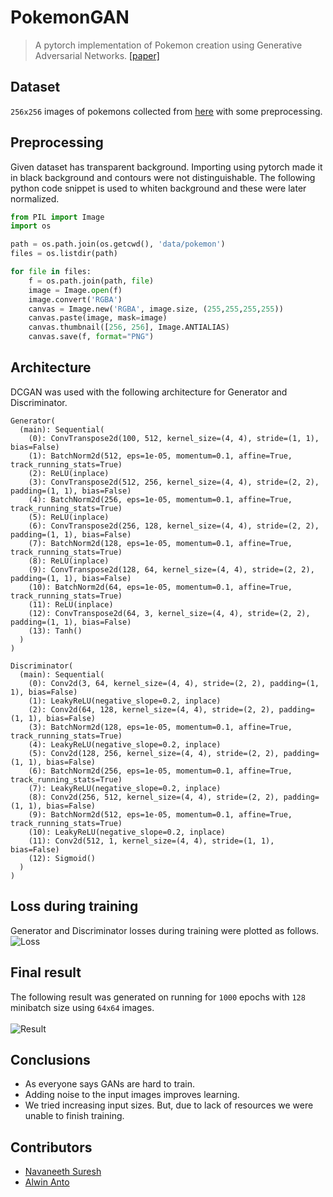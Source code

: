 # PokemonGAN
> A pytorch implementation of Pokemon creation using Generative Adversarial Networks. [[paper]](https://papers.nips.cc/paper/5423-generative-adversarial-nets.pdf)

## Dataset
`256x256` images of pokemons collected from [here](https://www.kaggle.com/kvpratama/pokemon-images-dataset/home) with some preprocessing.

## Preprocessing
Given dataset has transparent background. Importing using pytorch made it in black background and contours were not distinguishable. The following python code snippet is used to whiten background and these were later normalized.

```python
from PIL import Image
import os

path = os.path.join(os.getcwd(), 'data/pokemon')
files = os.listdir(path)

for file in files:
    f = os.path.join(path, file)
    image = Image.open(f)
    image.convert('RGBA')
    canvas = Image.new('RGBA', image.size, (255,255,255,255))
    canvas.paste(image, mask=image)
    canvas.thumbnail([256, 256], Image.ANTIALIAS)
    canvas.save(f, format="PNG")

```

## Architecture
DCGAN was used with the following architecture for Generator and Discriminator.

```
Generator(
  (main): Sequential(
    (0): ConvTranspose2d(100, 512, kernel_size=(4, 4), stride=(1, 1), bias=False)
    (1): BatchNorm2d(512, eps=1e-05, momentum=0.1, affine=True, track_running_stats=True)
    (2): ReLU(inplace)
    (3): ConvTranspose2d(512, 256, kernel_size=(4, 4), stride=(2, 2), padding=(1, 1), bias=False)
    (4): BatchNorm2d(256, eps=1e-05, momentum=0.1, affine=True, track_running_stats=True)
    (5): ReLU(inplace)
    (6): ConvTranspose2d(256, 128, kernel_size=(4, 4), stride=(2, 2), padding=(1, 1), bias=False)
    (7): BatchNorm2d(128, eps=1e-05, momentum=0.1, affine=True, track_running_stats=True)
    (8): ReLU(inplace)
    (9): ConvTranspose2d(128, 64, kernel_size=(4, 4), stride=(2, 2), padding=(1, 1), bias=False)
    (10): BatchNorm2d(64, eps=1e-05, momentum=0.1, affine=True, track_running_stats=True)
    (11): ReLU(inplace)
    (12): ConvTranspose2d(64, 3, kernel_size=(4, 4), stride=(2, 2), padding=(1, 1), bias=False)
    (13): Tanh()
  )
)
```

```
Discriminator(
  (main): Sequential(
    (0): Conv2d(3, 64, kernel_size=(4, 4), stride=(2, 2), padding=(1, 1), bias=False)
    (1): LeakyReLU(negative_slope=0.2, inplace)
    (2): Conv2d(64, 128, kernel_size=(4, 4), stride=(2, 2), padding=(1, 1), bias=False)
    (3): BatchNorm2d(128, eps=1e-05, momentum=0.1, affine=True, track_running_stats=True)
    (4): LeakyReLU(negative_slope=0.2, inplace)
    (5): Conv2d(128, 256, kernel_size=(4, 4), stride=(2, 2), padding=(1, 1), bias=False)
    (6): BatchNorm2d(256, eps=1e-05, momentum=0.1, affine=True, track_running_stats=True)
    (7): LeakyReLU(negative_slope=0.2, inplace)
    (8): Conv2d(256, 512, kernel_size=(4, 4), stride=(2, 2), padding=(1, 1), bias=False)
    (9): BatchNorm2d(512, eps=1e-05, momentum=0.1, affine=True, track_running_stats=True)
    (10): LeakyReLU(negative_slope=0.2, inplace)
    (11): Conv2d(512, 1, kernel_size=(4, 4), stride=(1, 1), bias=False)
    (12): Sigmoid()
  )
)
```

## Loss during training
Generator and Discriminator losses during training were plotted as follows.
![Loss](https://raw.githubusercontent.com/themousepotato/PokemonGAN/master/images/loss.png?token=AgXlPpKM0ft_hbT8RLKgn0E1pT20hg_4ks5cVvG7wA%3D%3D)

## Final result
The following result was generated on running for `1000` epochs with `128` minibatch size using `64x64` images.<br/><br/>
![Result](https://raw.githubusercontent.com/themousepotato/PokemonGAN/master/images/result.png?token=AgXlPkfTqHFM-KPvOz2X3UtVYf9TuiJDks5cVvHVwA%3D%3D)

## Conclusions
* As everyone says GANs are hard to train.
* Adding noise to the input images improves learning.
* We tried increasing input sizes. But, due to lack of resources we were unable to finish training.

## Contributors
* [Navaneeth Suresh](https://github.com/themousepotato)
* [Alwin Anto](https://github.com/kiliyan)
